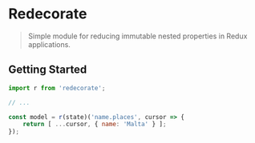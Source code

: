 # Redecorate

> Simple module for reducing immutable nested properties in Redux applications.

## Getting Started

```javascript
import r from 'redecorate';

// ...

const model = r(state)('name.places', cursor => {
    return [ ...cursor, { name: 'Malta' } ];
});
```
